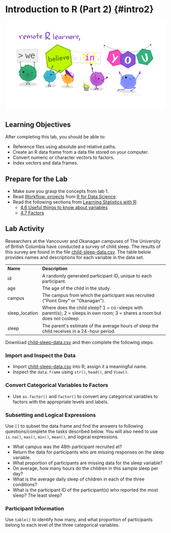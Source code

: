 # Introduction to R (Part 2) {#intro2}

![We believe in you!](assets/images/monster_support.jpg)

## Learning Objectives

After completing this lab, you should be able to:

* Reference files using absolute and relative paths.
* Create an R data frame from a data file stored on your computer.
* Convert numeric or character vectors to factors.
* Index vectors and data frames. 

## Prepare for the Lab

* Make sure you grasp the concepts from lab 1.
* Read [Workflow: projects](https://r4ds.had.co.nz/workflow-projects.html) from [R for Data Science](https://r4ds.had.co.nz/).
* Read the following sections from [Learning Statistics with R](https://learningstatisticswithr.com/):
    * [4.6 Useful things to know about variables](https://learningstatisticswithr.com/book/mechanics.html#useful)
    * [4.7 Factors](https://learningstatisticswithr.com/book/mechanics.html#factors)

## Lab Activity

Researchers at the Vancouver and Okanagan campuses of The University of British Columbia have conducted a survey of child sleep. The results of this survey are found in the file [child-sleep-data.csv](assets/data/child-sleep-data.csv). The table below provides names and descriptions for each variable in the data set.

<table>
  <th align="left">Name</th>
  <th align="left">Description</th>
  <tr>
    <td>id</td>
    <td>A randomly generated participant ID, unique to each participant.</td>
  </tr>
  <tr>
    <td>age</age>
    <td>The age of the child in the study.</td>
  </tr>
  <tr>
    <td>campus</td>
    <td>The campus from which the participant was recruited ("Point Grey" or "Okanagan").</td>
  </tr>
  <tr>
    <td>sleep_location</td>
    <td>Where does the child sleep? 1 = co-sleeps with parent(s); 2 = sleeps in own room; 3 = shares a room but does not cosleep.</td>
  </tr>
  <tr>
    <td>sleep</td>
    <td>The parent's estimate of the average hours of sleep the child receives in a 24-hour period.</td>
  </tr>
</table>

Download [child-sleep-data.csv](assets/data/child-sleep-data.csv) and then complete the following steps:

### Import and Inspect the Data

* Import [child-sleep-data.csv](assets/data/child-sleep-data.csv) into R; assign it a meaningful name.
* Inspect the `data.frame` using `str()`, `head()`, and `View()`.

### Convert Categorical Variables to Factors

* Use `as.factor()` and `factor()` to convert any categorical variables to factors with the appropriate levels and labels.

### Subsetting and Logical Expressions

Use `[]` to subset the data frame and find the answers to following questions/complete the tasks described below. You will also need to use `is.na()`, `max()`, `min()`, `mean()`, and logical expressions.

* What campus was the 48th participant recruited at?
* Return the data for participants who are missing responses on the sleep variable.
* What proportion of participants are missing data for the sleep variable?
* On average, how many hours do the children in this sample sleep per day?
* What is the average daily sleep of children in each of the three conditions?
* What is the participant ID of the participant(s) who reported the most sleep? The least sleep?

### Participant Information

Use `table()` to identify how many, and what proportion of participants belong to each level of the three categorical variables.
